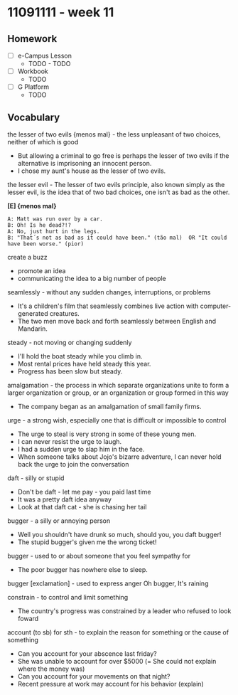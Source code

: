 # 11091111 - week 11
## Homework
- [ ] e-Campus Lesson
	- TODO	- TODO
- [ ] Workbook
	-  TODO
- [ ] G Platform
	- TODO

## Vocabulary
the lesser of two evils {menos mal} - the less unpleasant of two choices, neither of which is good
- But allowing a criminal to go free is perhaps the lesser of two evils if the alternative is imprisoning an innocent person.
-  I chose my aunt's house as the lesser of two evils.

the lesser evil - The lesser of two evils principle, also known simply as the lesser evil, is the idea that of two bad choices, one isn't as bad as the other.

**[E] {menos mal}** 
```
A: Matt was run over by a car.  
B: Oh! Is he dead?!?  
A: No, just hurt in the legs.
B: "That´s not as bad as it could have been." (tão mal)  OR "It could have been worse." (pior)
```

create a buzz
- promote an idea
- communicating the idea to a big number of people

seamlessly - without any sudden changes, interruptions, or problems
- It's a children's film that seamlessly combines live action with computer-generated creatures.
- The two men move back and forth seamlessly between English and Mandarin.

steady	- not moving or changing suddenly
- I'll hold the boat steady while you climb in.
- Most rental prices have held steady this year.
- Progress has been slow but steady.

amalgamation - the process in which separate organizations unite to form a larger organization or group, or an organization or group formed in this way
- The company began as an amalgamation of small family firms.	

urge - a strong wish, especially one that is difficult or impossible to control
- The urge to steal is very strong in some of these young men.
- I can never resist the urge to laugh.
- I had a sudden urge to slap him in the face.
- When someone talks about Jojo's bizarre adventure, I can never hold back the urge to join the conversation

daft - silly or stupid
- Don't be daft - let me pay - you paid last time
- It was a pretty daft idea anyway
- Look at that daft cat - she is chasing her tail

bugger - a silly or annoying person
- Well you shouldn't have drunk so much, should you, you daft bugger!
- The stupid bugger's given me the wrong ticket!

bugger - used to or about someone that you feel sympathy for
- The poor bugger has nowhere else to sleep.

bugger [exclamation] -  used to express anger
Oh bugger, It's raining

constrain - to control and limit something
- The country's progress was constrained by a leader who refused to look foward

account (to sb) for sth - to explain the reason for something or the cause of something
- Can you account for your abscence last friday?
- She was unable to account for over $5000 (= She could not explain where the money was)
- Can you account for your movements on that night?
- Recent pressure at work may account for his behavior (explain)
